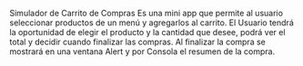 Simulador de Carrito de Compras 
Es una mini app que permite al usuario seleccionar productos de un menú y agregarlos al carrito.
El Usuario tendrá la oportunidad de elegir el producto y la cantidad que desee, podrá ver el total y decidir cuando finalizar las compras.
Al finalizar la compra se mostrará en una ventana Alert y por Consola el resumen de la compra.
